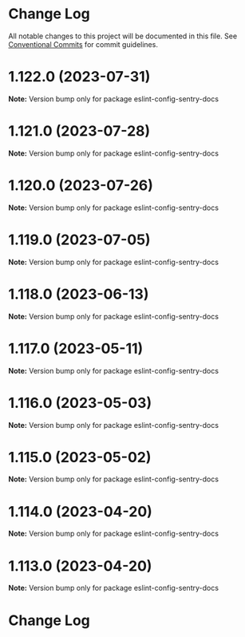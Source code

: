 # Change Log

All notable changes to this project will be documented in this file.
See [Conventional Commits](https://conventionalcommits.org) for commit guidelines.

# 1.122.0 (2023-07-31)

**Note:** Version bump only for package eslint-config-sentry-docs





# 1.121.0 (2023-07-28)

**Note:** Version bump only for package eslint-config-sentry-docs





# 1.120.0 (2023-07-26)

**Note:** Version bump only for package eslint-config-sentry-docs





# 1.119.0 (2023-07-05)

**Note:** Version bump only for package eslint-config-sentry-docs





# 1.118.0 (2023-06-13)

**Note:** Version bump only for package eslint-config-sentry-docs





# 1.117.0 (2023-05-11)

**Note:** Version bump only for package eslint-config-sentry-docs





# 1.116.0 (2023-05-03)

**Note:** Version bump only for package eslint-config-sentry-docs





# 1.115.0 (2023-05-02)

**Note:** Version bump only for package eslint-config-sentry-docs





# 1.114.0 (2023-04-20)

**Note:** Version bump only for package eslint-config-sentry-docs





# 1.113.0 (2023-04-20)

**Note:** Version bump only for package eslint-config-sentry-docs





# Change Log
